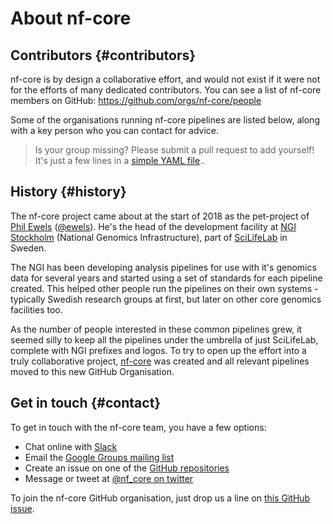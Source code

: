 # About nf-core

## Contributors {#contributors}
nf-core is by design a collaborative effort, and would not exist if it were not for the efforts of many dedicated contributors. You can see a list of nf-core members on GitHub: https://github.com/orgs/nf-core/people

Some of the organisations running nf-core pipelines are listed below, along with a key person who you can contact for advice.

> Is your group missing? Please submit a pull request to add yourself!
> It's just a few lines in a [simple YAML file](https://github.com/nf-core/nf-co.re/blob/master/nf-core-contributors.yaml)..

<!-- #### CONTRIBUTORS #### -->

## History {#history}
The nf-core project came about at the start of 2018 as the pet-project of [Phil Ewels](http://phil.ewels.co.uk/) ([@ewels](https://github.com/ewels/)). He's the head of the development facility at [NGI Stockholm](https://ngisweden.scilifelab.se/) (National Genomics Infrastructure), part of [SciLifeLab](https://www.scilifelab.se/) in Sweden.

The NGI has been developing analysis pipelines for use with it's genomics data for several years and started using a set of standards for each pipeline created. This helped other people run the pipelines on their own systems - typically Swedish research groups at first, but later on other core genomics facilities too.

As the number of people interested in these common pipelines grew, it seemed silly to keep all the pipelines under the umbrella of just SciLifeLab, complete with NGI prefixes and logos. To try to open up the effort into a truly collaborative project, [nf-core](https://github.com/nf-core) was created and all relevant pipelines moved to this new GitHub Organisation.

## Get in touch {#contact}
To get in touch with the nf-core team, you have a few options:

* Chat online with [Slack](https://nf-core-invite.herokuapp.com/)
* Email the [Google Groups mailing list](https://groups.google.com/forum/#!forum/nf-core)
* Create an issue on one of the [GitHub repositories](https://github.com/nf-core)
* Message or tweet at [@nf_core on twitter](https://twitter.com/nf_core)

To join the nf-core GitHub organisation, just drop us a line on [this GitHub issue](https://github.com/nf-core/nf-co.re/issues/3).

